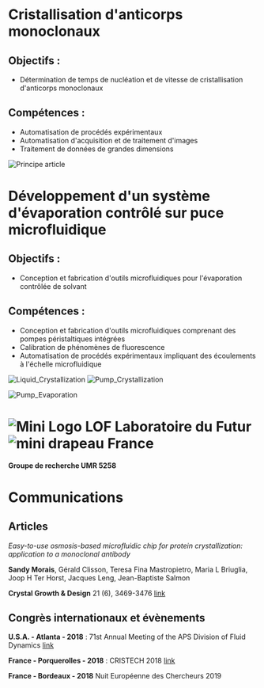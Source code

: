 # Cristallisation d'anticorps monoclonaux

## Objectifs :

- Détermination de temps de nucléation et de vitesse de cristallisation d'anticorps monoclonaux

## Compétences : 

- Automatisation de procédés expérimentaux
- Automatisation d'acquisition et de traitement d'images
- Traitement de données de grandes dimensions

![Principe article](https://user-images.githubusercontent.com/91669852/181012131-a326695c-4282-45c3-8dc4-4737ee2298a5.PNG)

# Développement d'un système d'évaporation contrôlé sur puce microfluidique

## Objectifs :

- Conception et fabrication d'outils microfluidiques pour l'évaporation contrôlée de solvant

## Compétences : 

- Conception et fabrication d'outils microfluidiques comprenant des pompes péristaltiques intégrées
- Calibration de phénomènes de fluorescence
- Automatisation de procédés expérimentaux impliquant des écoulements à l'échelle microfluidique

![Liquid_Crystallization](https://user-images.githubusercontent.com/91669852/181011660-6d002649-010e-44ad-bfd3-e99aaa66c973.gif) ![Pump_Crystallization](https://user-images.githubusercontent.com/91669852/181011686-bd77a409-d930-4801-a362-be839e410202.gif)

![Pump_Evaporation](https://user-images.githubusercontent.com/91669852/181011708-148cc390-2018-4ddc-b92b-a53e888e0483.gif)

#  ![Mini Logo LOF](https://user-images.githubusercontent.com/91669852/193056232-914155bf-12bc-4d2b-ac3f-c52b46abb26c.png) Laboratoire du Futur ![mini drapeau France](https://user-images.githubusercontent.com/91669852/193056484-14271b07-428c-4047-9ea5-45367fa560db.png)



**Groupe de recherche UMR 5258**

# Communications
## Articles

*Easy-to-use osmosis-based microfluidic chip for protein crystallization: application to a monoclonal antibody*

**Sandy Morais**, Gérald Clisson, Teresa Fina Mastropietro, Maria L Briuglia, Joop H Ter Horst, Jacques Leng, Jean-Baptiste Salmon

**Crystal Growth & Design** 21 (6), 3469-3476 [link](https://pubs.acs.org/doi/abs/10.1021/acs.cgd.1c00248)


## Congrès internationaux et évènements

**U.S.A. - Atlanta - 2018** : 71st Annual Meeting of the APS Division of Fluid Dynamics [link](https://meetings.aps.org/Meeting/DFD18/Session/D24.6)

**France - Porquerolles - 2018** : CRISTECH 2018 [link](http://cristech.cnrs.fr/spip.php?rubrique76)

**France - Bordeaux - 2018** Nuit Européenne des Chercheurs 2019
